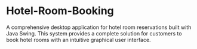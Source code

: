 # Hotel-Room-Booking
A comprehensive desktop application for hotel room reservations built with Java Swing. This system provides a complete solution for customers to book hotel rooms with an intuitive graphical user interface.
